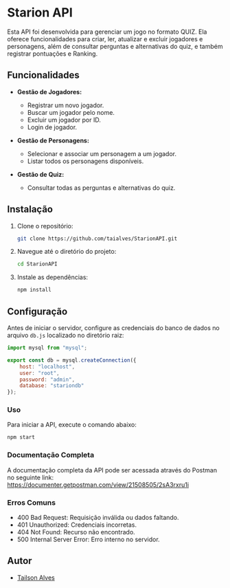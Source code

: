 # Starion API

Esta API foi desenvolvida para gerenciar um jogo no formato QUIZ. Ela oferece funcionalidades para criar, ler, atualizar e excluir jogadores e personagens, além de consultar perguntas e alternativas do quiz, e também registrar pontuações e Ranking.

## Funcionalidades

- **Gestão de Jogadores:**
  - Registrar um novo jogador.
  - Buscar um jogador pelo nome.
  - Excluir um jogador por ID.
  - Login de jogador.

- **Gestão de Personagens:**
  - Selecionar e associar um personagem a um jogador.
  - Listar todos os personagens disponíveis.

- **Gestão de Quiz:**
  - Consultar todas as perguntas e alternativas do quiz.

## Instalação

1. Clone o repositório:
    ```bash
    git clone https://github.com/taialves/StarionAPI.git
    ```
2. Navegue até o diretório do projeto:
    ```bash
    cd StarionAPI
    ```
3. Instale as dependências:
    ```bash
    npm install
    ```

## Configuração

Antes de iniciar o servidor, configure as credenciais do banco de dados no arquivo `db.js` localizado no diretório raiz:

```javascript
import mysql from "mysql";

export const db = mysql.createConnection({
    host: "localhost",
    user: "root",
    password: "admin",
    database: "stariondb"
});
```
### Uso
Para iniciar a API, execute o comando abaixo:
```bash
npm start
```
### Documentação Completa
A documentação completa da API pode ser acessada através do Postman no seguinte link: https://documenter.getpostman.com/view/21508505/2sA3rxru1i

### Erros Comuns
- 400 Bad Request: Requisição inválida ou dados faltando.
- 401 Unauthorized: Credenciais incorretas.
- 404 Not Found: Recurso não encontrado.
- 500 Internal Server Error: Erro interno no servidor.

## Autor

- [Tailson Alves](https://github.com/taialves)





